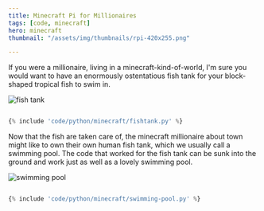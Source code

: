 ```yaml
---
title: Minecraft Pi for Millionaires
tags: [code, minecraft]
hero: minecraft
thumbnail: "/assets/img/thumbnails/rpi-420x255.png"

---
```


If you were a millionaire, living in a minecraft-kind-of-world, I'm sure you would want to have an enormously ostentatious fish tank for your block-shaped
tropical fish to swim in.

<img src="/assets/img/posts/minecraft-millionaires/fish-tank.png" alt="fish tank" class="u-max-full-width" />

```python

{% include 'code/python/minecraft/fishtank.py' %}

```

Now that the fish are taken care of, the minecraft millionaire about town might like to own their own human fish tank, which we usually call a swimming pool. The code that worked for the fish tank can be sunk into the ground and work just as well as a lovely swimming pool.

<img src="/assets/img/posts/minecraft-millionaires/swimming-pool.png" alt="swimming pool" class="u-max-full-width" />

```python

{% include 'code/python/minecraft/swimming-pool.py' %}

```
